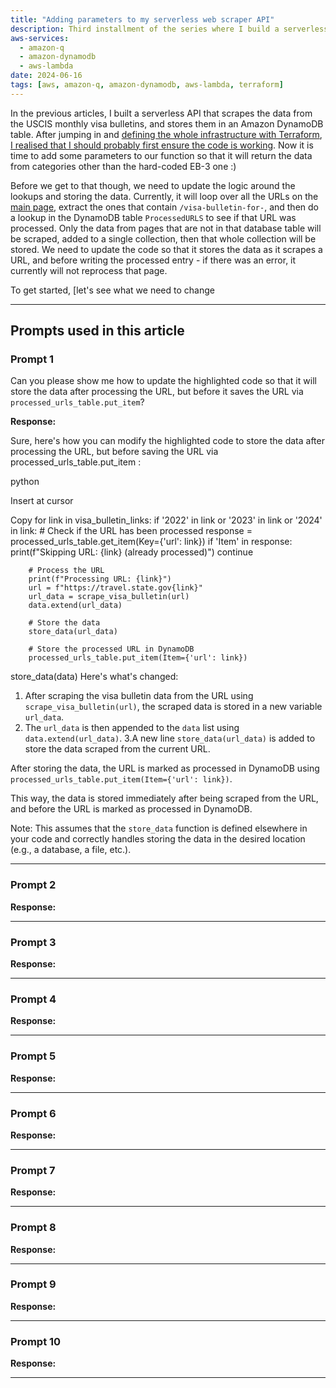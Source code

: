 ```yaml
---
title: "Adding parameters to my serverless web scraper API"
description: Third installment of the series where I build a serverless API to scrape the historic dates from the USCIS monthly visa bulletin pages.
aws-services:
  - amazon-q
  - amazon-dynamodb
  - aws-lambda
date: 2024-06-16
tags: [aws, amazon-q, amazon-dynamodb, aws-lambda, terraform]
---
```


In the previous articles, I built a serverless API that scrapes the data from the USCIS monthly visa bulletins, and stores them in an Amazon DynamoDB table. After jumping in and [defining the whole infrastructure with Terraform](), [I realised that I should probably first ensure the code is working](). Now it is time to add some parameters to our function so that it will return the data from categories other than the hard-coded EB-3 one :)

Before we get to that though, we need to update the logic around the lookups and storing the data. Currently, it will loop over all the URLs on the [main page](), extract the ones that contain `/visa-bulletin-for-`, and then do a lookup in the DynamoDB table `ProcessedURLS` to see if that URL was processed. Only the data from pages that are not in that database table will be scraped, added to a single collection, then that whole collection will be stored. We need to update the code so that it stores the data as it scrapes a URL, and before writing the processed entry - if there was an error, it currently will not reprocess that page. 

To get started, [let's see what we need to change


---

## Prompts used in this article

### Prompt 1

Can you please show me how to update the highlighted code so that it will store the data after processing the URL, but before it saves the URL via `processed_urls_table.put_item`?

**Response:**

Sure, here's how you can modify the highlighted code to store the data after processing the URL, but before saving the URL via 
processed_urls_table.put_item
:

python

Insert at cursor

Copy
for link in visa_bulletin_links:
    if '2022' in link or '2023' in link or '2024' in link:
        # Check if the URL has been processed
        response = processed_urls_table.get_item(Key={'url': link})
        if 'Item' in response:
            print(f"Skipping URL: {link} (already processed)")
            continue

        # Process the URL
        print(f"Processing URL: {link}")
        url = f"https://travel.state.gov{link}"
        url_data = scrape_visa_bulletin(url)
        data.extend(url_data)

        # Store the data
        store_data(url_data)

        # Store the processed URL in DynamoDB
        processed_urls_table.put_item(Item={'url': link})

store_data(data)
Here's what's changed:

1. After scraping the visa bulletin data from the URL using `scrape_visa_bulletin(url)`, the scraped data is stored in a new variable `url_data`.
2. The `url_data` is then appended to the `data` list using `data.extend(url_data)`.
3.A new line `store_data(url_data)` is added to store the data scraped from the current URL.

After storing the data, the URL is marked as processed in DynamoDB using `processed_urls_table.put_item(Item={'url': link})`.

This way, the data is stored immediately after being scraped from the URL, and before the URL is marked as processed in DynamoDB.

Note: This assumes that the `store_data` function is defined elsewhere in your code and correctly handles storing the data in the desired location (e.g., a database, a file, etc.).

---

### Prompt 2

**Response:**

---

### Prompt 3

**Response:**

---

### Prompt 4

**Response:**

---

### Prompt 5

**Response:**

---

### Prompt 6

**Response:**

---

### Prompt 7

**Response:**

---

### Prompt 8

**Response:**

---

### Prompt 9

**Response:**

---

### Prompt 10

**Response:**

---
